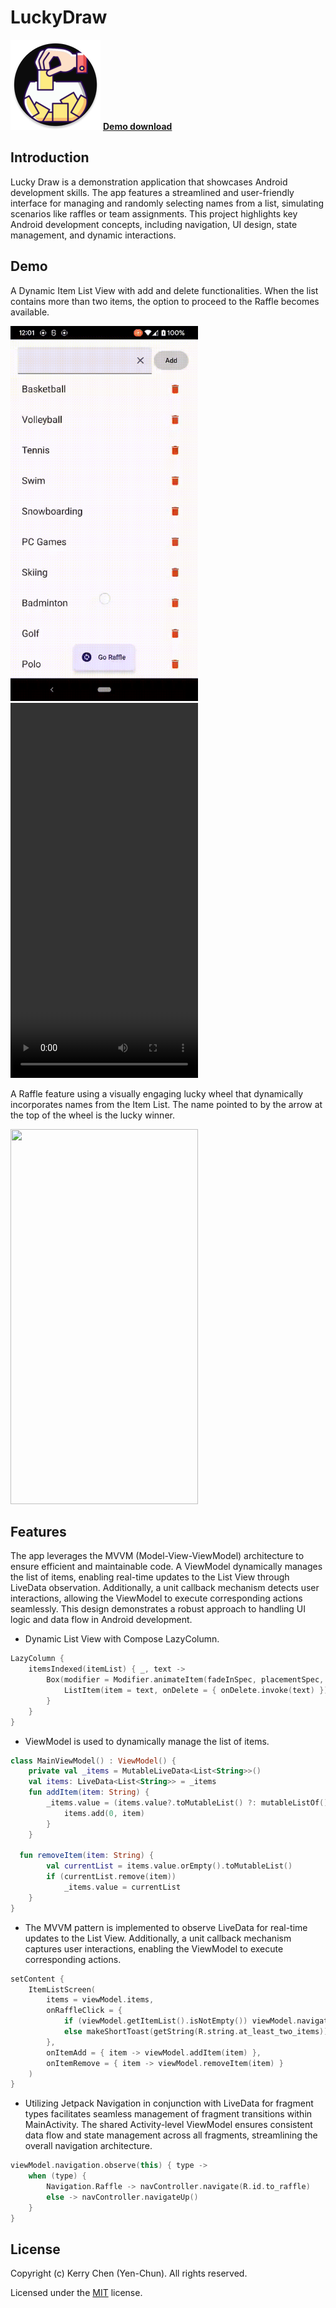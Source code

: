 # LuckyDraw 

[![Download Demo](https://github.com/whogashaga/LuckyDraw/blob/main/app/src/main/res/mipmap-xxhdpi/ic_launcher_round.webp)](https://drive.google.com/file/d/1Qm0fM9UA2Ju2YdFJcWKex2HaaJ1bin3C/view?usp=sharing)
[**Demo download**](https://drive.google.com/file/d/1Qm0fM9UA2Ju2YdFJcWKex2HaaJ1bin3C/view?usp=sharing)


## Introduction

Lucky Draw is a demonstration application that showcases Android development skills. The app features a streamlined and user-friendly interface for managing and randomly selecting names from a list, simulating scenarios like raffles or team assignments. This project highlights key Android development concepts, including navigation, UI design, state management, and dynamic interactions.

## Demo

A Dynamic Item List View with add and delete functionalities. When the list contains more than two items, the option to proceed to the Raffle becomes available.

<img src="/gif/itemList.gif" width="300" height="600"/>

<video width="300" height="600" controls>
  <source src="/gif/itemList.mp4" type="video/mp4">
</video>

A Raffle feature using a visually engaging lucky wheel that dynamically incorporates names from the Item List. The name pointed to by the arrow at the top of the wheel is the lucky winner.

<img src="/gif/nameDraw.gif" width="300" height="600"/>

## Features

The app leverages the MVVM (Model-View-ViewModel) architecture to ensure efficient and maintainable code. A ViewModel dynamically manages the list of items, enabling real-time updates to the List View through LiveData observation. Additionally, a unit callback mechanism detects user interactions, allowing the ViewModel to execute corresponding actions seamlessly. This design demonstrates a robust approach to handling UI logic and data flow in Android development.

- Dynamic List View with Compose LazyColumn.

```Kotlin
LazyColumn {
    itemsIndexed(itemList) { _, text ->
        Box(modifier = Modifier.animateItem(fadeInSpec, placementSpec, fadeOutSpec)) {
            ListItem(item = text, onDelete = { onDelete.invoke(text) })
        }
    }
}
```

- ViewModel is used to dynamically manage the list of items.

```Kotlin
class MainViewModel() : ViewModel() {
    private val _items = MutableLiveData<List<String>>()
    val items: LiveData<List<String>> = _items
    fun addItem(item: String) {
        _items.value = (items.value?.toMutableList() ?: mutableListOf()).also { items ->
            items.add(0, item)
        }
    }

  fun removeItem(item: String) {
        val currentList = items.value.orEmpty().toMutableList()
        if (currentList.remove(item))
            _items.value = currentList
    }
}
```

- The MVVM pattern is implemented to observe LiveData for real-time updates to the List View. Additionally, a unit callback mechanism captures user interactions, enabling the ViewModel to execute corresponding actions.

```Kotlin
setContent {
    ItemListScreen(
        items = viewModel.items,
        onRaffleClick = {
            if (viewModel.getItemList().isNotEmpty()) viewModel.navigateRaffle()
            else makeShortToast(getString(R.string.at_least_two_items))
        },
        onItemAdd = { item -> viewModel.addItem(item) },
        onItemRemove = { item -> viewModel.removeItem(item) }
    )
}
```
  
- Utilizing Jetpack Navigation in conjunction with LiveData for fragment types facilitates seamless management of fragment transitions within MainActivity. The shared Activity-level ViewModel ensures consistent data flow and state management across all fragments, streamlining the overall navigation architecture.

```Kotlin
viewModel.navigation.observe(this) { type ->
    when (type) {
        Navigation.Raffle -> navController.navigate(R.id.to_raffle)
        else -> navController.navigateUp()
    }
}
```


## License

Copyright (c) Kerry Chen (Yen-Chun). All rights reserved.

Licensed under the [MIT](LICENSE) license.
